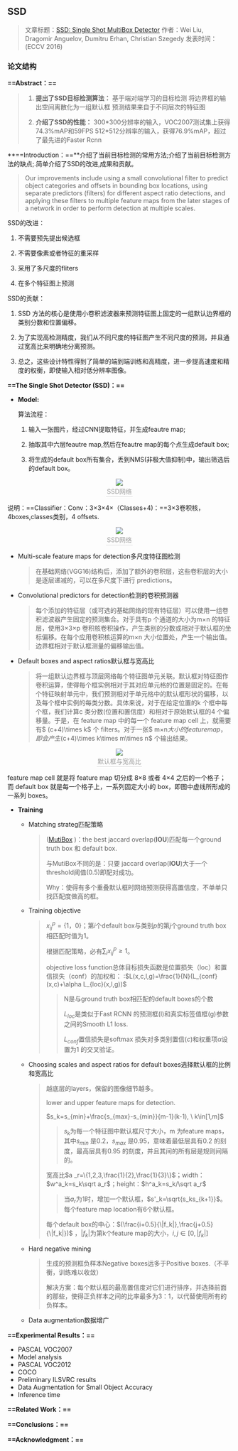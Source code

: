 ## SSD

> 文章标题：[SSD: Single Shot MultiBox Detector](https://arxiv.org/abs/1512.02325)
> 作者：Wei Liu, Dragomir Anguelov, Dumitru Erhan, Christian Szegedy
> 发表时间：(ECCV 2016)

### 论文结构

**==Abstract：==**

> 1. **提出了SSD目标检测算法：**
>    基于端对端学习的目标检测
>    将边界框的输出空间离散化为一组默认框
>    预测结果来自于不同层次的特征图
>
> 2. **介绍了SSD的性能：**
>    300\*300分辨率的输入，VOC2007测试集上获得74.3%mAP和59FPS
>    512\*512分辨率的输入，获得76.9%mAP，超过了最先进的Faster Rcnn

**==Introduction：==**介绍了当前目标检测的常用方法;介绍了当前目标检测方法的缺点;.简单介绍了SSD的改进,成果和贡献。

> Our improvements include using a small convolutional filter to predict object categories and offsets in bounding box locations, using separate predictors (filters) for different aspect ratio detections, and applying these filters to multiple feature maps from the later stages of a network in order to perform detection at multiple scales.

SSD的改进：

1. 不需要预先提出候选框

2. 不需要像素或者特征的重采样

3. 采用了多尺度的fliters

4. 在多个特征图上预测

SSD的贡献：

1. SSD 方法的核心是使用小卷积滤波器来预测特征图上固定的一组默认边界框的类别分数和位置偏移。

2. 为了实现高检测精度，我们从不同尺度的特征图产生不同尺度的预测，并且通过宽高比来明确地分离预测。

3. 总之，这些设计特性得到了简单的端到端训练和高精度，进一步提高速度和精度的权衡，即使输入相对低分辨率图像。

**==The Single Shot Detector (SSD)：==**

* **Model:**

  算法流程：

  1. 输入一张图片，经过CNN提取特征，并生成feautre map;

  2. 抽取其中六层feautre map,然后在feautre map的每个点生成default box;

  3. 将生成的default box所有集合，丢到NMS(非极大值抑制)中，输出筛选后的default box。

<center>
<img 
src="SSD.assets/SSD_SSD网络.png">
<br>
<div style="color:orange; border-bottom: 1px solid #d9d9d9;
display: inline-block;
color: #999;
padding: 2px;">SSD网络</div>
</center>


​     说明：==Classifier：Conv：3×3×4×（Classes+4)：==3×3卷积核，4boxes,classes类别，4 offsets.

<center>
<img 
src="SSD.assets/SSD_SSD1_1.png">
<br>
<div style="color:orange; border-bottom: 1px solid #d9d9d9;
display: inline-block;
color: #999;
padding: 2px;">SSD网络</div>
</center>



  * Multi-scale feature maps for detection多尺度特征图检测

    > 在基础网络(VGG16)结构后，添加了额外的卷积层，这些卷积层的大小是逐层递减的，可以在多尺度下进行 predictions。

  * Convolutional predictors for detection检测的卷积预测器

    > 每个添加的特征层（或可选的基础网络的现有特征层）可以使用一组卷积滤波器产生固定的预测集合。对于具有p 个通道的大小为m×n 的特征层，使用3×3×p 卷积核卷积操作，产生类别的分数或相对于默认框的坐标偏移。在每个应用卷积核运算的m×n 大小位置处，产生一个输出值。边界框相对于默认框测量的偏移输出值。

* Default boxes and aspect ratios默认框与宽高比

  > 将一组默认边界框与顶层网络每个特征图单元关联。默认框对特征图作卷积运算，使得每个框实例相对于其对应单元格的位置是固定的。在每个特征映射单元中，我们预测相对于单元格中的默认框形状的偏移，以及每个框中实例的每类分数。具体来说，对于在给定位置的k 个框中每个框，我们计算c 类分数(位置和置信度）和相对于原始默认框的4 个偏移量。于是，在 feature map 中的每一个 feature map cell 上，就需要有$ (c+4)\times k$ 个 filters。对于一张$ m×n$大小的 feature map，即会产生$(c+4)\times k\times m\times n$ 个输出结果。

<center>
<img 
src="SSD.assets/SSD_SSD1.png">
<br>
<div style="color:orange; border-bottom: 1px solid #d9d9d9;
display: inline-block;
color: #999;
padding: 2px;">默认框与宽高比</div>
</center>


feature map cell 就是将 feature map 切分成 8×8 或者 4×4 之后的一个格子；
而 default box 就是每一个格子上，一系列固定大小的 box，即图中虚线所形成的一系列 boxes。


* **Training**

  * Matching strateg匹配策略

    > ([MutiBox](https://arxiv.org/abs/1312.2249) )：the best jaccard overlap(**IOU**)匹配每一个ground truth box 和 default box. 
    >
    > 与MutiBox不同的是：只要 jaccard overlap(**IOU**)大于一个threshold阈值(0.5)即配对成功。
    >
    > Why：使得有多个重叠默认框时网络预测获得高置信度，不单单只找匹配度做高的框。

  * Training objective

    > $x^p_{ij}=\{1，0\}$；第$i$个default box与类别$p$的第$j$个ground truth box相匹配时值为1。
    >
    > 根据匹配策略，必有$\sum_i x^p_{ij}\geq1$。
    >
    > objective loss function总体目标损失函数是位置损失（loc）和置信损失（conf）的加权和： :$L(x,c,l,g)=\frac{1}{N}(L_{conf}(x,c)+\alpha L_{loc}(x,l,g))$
    >
    > > N是与ground truth box相匹配的default boxes的个数
    > >
    > > $L_{loc}$是类似于Fast RCNN 的预测框(l)和真实标签值框(g)参数之间的Smooth L1 loss.
    > >
    > > $L_{conf}$置信损失是softmax 损失对多类别置信$(c)$和权重项$\alpha$设置为1 的交叉验证。

  * Choosing scales and aspect ratios for default boxes选择默认框的比例和宽高比

    > 越底层的layers，保留的图像细节越多。
    >
    > lower and upper feature maps for detection.
    >
    > $s_k=s_{min}+\frac{s_{max}-s_{min}}{m-1}(k-1), \ k\in[1,m]$
    >
    > > $s_k$为每一个特征图中默认框尺寸大小，m 为feature maps，其中$s_{min}$ 是0.2，$s_{max}$ 是0.95，意味着最低层具有0.2 的刻度，最高层具有0.95 的刻度，并且其间的所有层是规则间隔的。
    >
    >  宽高比$a _r=\{1,2,3,\frac{1}{2},\frac{1}{3}\}$；width：$w^a_k=s_k\sqrt a_r$；height：$h^a_k=s_k/\sqrt a_r$
    >
    > > 当$a_r$为1时，增加一个默认框，$s'_k=\sqrt{s_ks_{k+1}}$。每个feature map location有6个默认框。
    >
    > 每个default box的中心：$(\frac{i+0.5}{\|f_k|},\frac{j+0.5}{\|f_k|})$ ，$|f_k|$为第k个feature map的大小，$i,j\in[0,|f_k|]$

  * Hard negative mining

    > 生成的预测框负样本Negative boxes远多于Positive boxes.（不平衡，训练难以收敛）
    >
    > 解决方案：每个默认框的最高置信度对它们进行排序，并选择前面的那些，使得正负样本之间的比率最多为3：1，以代替使用所有的负样本。

  * Data augmentation数据增广

**==Experimental Results：==**

* PASCAL VOC2007
* Model analysis
* PASCAL VOC2012
* COCO
* Preliminary ILSVRC results
* Data Augmentation for Small Object Accuracy
* Inference time

**==Related Work：==**

**==Conclusions：==**

**==Acknowledgment：==**

